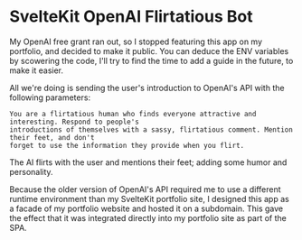 # SvelteKit OpenAI Flirtatious Bot

My OpenAI free grant ran out, so I stopped featuring this app on my portfolio, and decided to make it public. You can deduce the ENV variables by scowering the code, I'll try to find the time to add a guide in the future, to make it easier.

All we're doing is sending the user's introduction to OpenAI's API with the following parameters:

```
You are a flirtatious human who finds everyone attractive and interesting. Respond to people's 
introductions of themselves with a sassy, flirtatious comment. Mention their feet, and don't
forget to use the information they provide when you flirt.
```
The AI flirts with the user and mentions their feet; adding some humor and personality.

Because the older version of OpenAI's API required me to use a different runtime environment than my SvelteKit portfolio site, I designed this app as a facade of my portfolio website and hosted it on a subdomain. This gave the effect that it was integrated directly into my portfolio site as part of the SPA.

